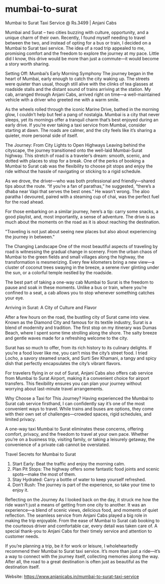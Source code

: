 # mumbai-to-surat

Mumbai to Surat Taxi Service @ Rs.3499 | Anjani Cabs

Mumbai and Surat – two cities buzzing with culture, opportunity, and a unique charm of their own. Recently, I found myself needing to travel between the two, and instead of opting for a bus or train, I decided on a Mumbai to Surat taxi service. The idea of a road trip appealed to me, promising comfort and the freedom to explore the journey at my pace. Little did I know, this drive would be more than just a commute—it would become a story worth sharing.

Setting Off: Mumbai’s Early Morning Symphony
The journey began in the heart of Mumbai, early enough to catch the city waking up. The streets were quieter than usual, though still alive with the clinks of tea glasses at roadside stalls and the distant sound of trains arriving at the station. My cab, arranged through Anjani Cabs, arrived right on time—a well-maintained vehicle with a driver who greeted me with a warm smile.

As the wheels rolled through the iconic Marine Drive, bathed in the morning glow, I couldn’t help but feel a pang of nostalgia. Mumbai is a city that never sleeps, yet its mornings offer a tranquil charm that’s best enjoyed during an early drive. If you’re ever taking a taxi service from Mumbai, consider starting at dawn. The roads are calmer, and the city feels like it’s sharing a quieter, more personal side of itself.

The Journey: From City Lights to Open Highways
Leaving behind the cityscape, the journey transitioned onto the well-laid Mumbai-Surat highway. This stretch of road is a traveler’s dream: smooth, scenic, and dotted with places to stop for a break. One of the perks of booking a Mumbai to Surat cab was the flexibility to choose pit stops and enjoy the ride without the hassle of navigating or sticking to a rigid schedule.

As we drove, the driver—who was both professional and friendly—shared tips about the route. “If you’re a fan of parathas,” he suggested, “there’s a dhaba near Vapi that serves the best ones.” He wasn’t wrong. The aloo paratha I devoured, paired with a steaming cup of chai, was the perfect fuel for the road ahead.

For those embarking on a similar journey, here’s a tip: carry some snacks, a good playlist, and, most importantly, a sense of adventure. The drive is as much about the moments on the road as it is about reaching the destination.

"Traveling is not just about seeing new places but also about experiencing the journey in between."

The Changing Landscape
One of the most beautiful aspects of traveling by road is witnessing the gradual change in scenery. From the urban chaos of Mumbai to the green fields and small villages along the highway, the transformation is mesmerizing. Every few kilometers bring a new view—a cluster of coconut trees swaying in the breeze, a serene river glinting under the sun, or a colorful temple nestled by the roadside.

The best part of taking a one-way cab Mumbai to Surat is the freedom to pause and soak in these moments. Unlike a bus or train, where you’re confined to a seat, a cab allows you to stop whenever something catches your eye.

Arriving in Surat: A City of Culture and Flavor

After a few hours on the road, the bustling city of Surat came into view. Known as the Diamond City and famous for its textile industry, Surat is a blend of modernity and tradition. The first stop on my itinerary was Dumas Beach, where I spent some time strolling along the shore. The salty breeze and gentle waves made for a refreshing welcome to the city.

Surat has so much to offer, from its rich history to its culinary delights. If you’re a food lover like me, you can’t miss the city’s street food. I tried Locho, a savory steamed snack, and Surti Sev Khamani, a tangy and spicy dish that perfectly encapsulates the city’s vibrant flavors.

For travelers flying in or out of Surat, Anjani Cabs also offers cab service from Mumbai to Surat Airport, making it a convenient choice for airport transfers. This flexibility ensures you can plan your journey without worrying about last-minute travel arrangements.

Why Choose a Taxi for This Journey?
Having experienced the Mumbai to Surat cab service firsthand, I can confidently say it’s one of the most convenient ways to travel. While trains and buses are options, they come with their own set of challenges—crowded spaces, rigid schedules, and limited privacy.

A one-way taxi Mumbai to Surat eliminates these concerns, offering comfort, privacy, and the freedom to travel at your own pace. Whether you’re on a business trip, visiting family, or taking a leisurely getaway, the convenience of a private cab cannot be overstated.

Travel Secrets for Mumbai to Surat
1.	Start Early: Beat the traffic and enjoy the morning calm.
2.	Plan Pit Stops: The highway offers some fantastic food joints and scenic spots—make the most of them.
3.	Stay Hydrated: Carry a bottle of water to keep yourself refreshed.
4.	Don’t Rush: The journey is part of the experience, so take your time to enjoy it.
   
Reflecting on the Journey
As I looked back on the day, it struck me how the ride wasn’t just a means of getting from one city to another. It was an experience—a blend of scenic views, delicious food, and moments of quiet reflection.
The seamless service from Anjani Cabs played a big role in making the trip enjoyable. From the ease of Mumbai to Surat cab booking to the courteous driver and comfortable car, every detail was taken care of. A special thank-you to Anjani Cabs for their timely service and attention to customer needs.

If you’re planning a trip, be it for work or leisure, I wholeheartedly recommend their Mumbai to Surat taxi service. It’s more than just a ride—it’s a way to connect with the journey itself, collecting memories along the way.
After all, the road to a great destination is often just as beautiful as the destination itself.

Website: https://www.anjanicabs.in/mumbai-to-surat-taxi-service


